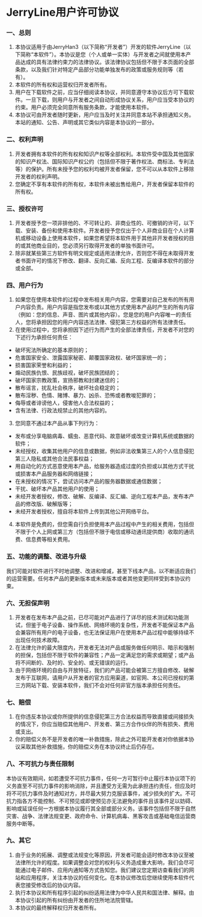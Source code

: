 # JerryLine用户许可协议

### 一、总则

1. 本协议适用于由JerryHan3（以下简称“开发者”）开发的软件JerryLine（以下简称“本软件”）。本协议是您（个人或单一实体）与开发者之间就使用本产品达成的具有法律约束力的法律协议。该法律协议包括但不限于本页面的全部条款，以及我们针对特定产品部分功能单独发布的政策或服务规则等（若有）。
2. 本软件的所有权和运营权归开发者所有。
3. 用户在下载软件之前，应当仔细阅读本协议，并同意遵守本协议后方可下载软件。一旦下载，则用户与开发者之间自动形成协议关系，用户应当受本协议的约束。用户必须完全同意所有服务条款，才能使用本软件。
4. 本协议可由开发者随时更新，用户应当及时关注并同意本站不承担通知义务。本站的通知、公告、声明或其它类似内容是本协议的一部分。

### 二、权利声明

1. 开发者拥有本软件的所有权和知识产权等全部权利。本软件受中国及其他国家的知识产权法、国际知识产权公约（包括但不限于著作权法、商标法、专利法等）的保护。所有未授予您的权利均被开发者保留，您不可以从本软件上移除开发者的权利声明。
2. 您确定不享有本软件的所有权，本软件未被出售给用户，开发者保留本软件的所有权。

### 三、授权许可

1. 开发者授予您一项非排他的、不可转让的、非商业性的、可撤销的许可，以下载、安装、备份和使用本软件。开发者授予您仅出于个人非商业目在个人计算机或移动设备上使用本软件，如果您希望将本软件用于其他非开发者授权的目的或其他商业目的，您必须另行取得开发者的单独书面许可。
2. 除非就某些第三方软件有明文规定或适用法律允许，否则您不得在未取得开发者书面许可的情况下修改、翻译、反向汇编、反向工程、反编译本软件的部分或全部。

### 四、用户行为
1. 如果您在使用本软件的过程中发布相关用户内容，您需要对自己发布的所有用户内容负责。用户内容是指您发布或以其他方式使用本产品时产生的所有内容（例如：您的信息、声音、图片或其他内容）。您是您的用户内容唯一的责任人，您将承担因您的用户内容违法法律、侵犯第三方权益的所有法律责任。
2. 在使用过程中，您将承担因下述行为而产生的全部法律责任，开发者不对您的下述行为承担任何责任：
* 破坏宪法所确定的基本原则的；
* 危害国家安全、泄露国家秘密、颠覆国家政权、破坏国家统一的；
* 损害国家荣誉和利益的；
* 煽动民族仇恨、民族歧视，破坏民族团结的；
* 破坏国家宗教政策，宣扬邪教和封建迷信的；
* 散布谣言，扰乱社会秩序，破坏社会稳定的；
* 散布淫秽、色情、赌博、暴力、凶杀、恐怖或者教唆犯罪的；
* 侮辱或者诽谤他人，侵害他人合法权益的；
* 含有法律、行政法规禁止的其他内容的。
3. 您同意不通过本产品从事下列行为：
* 发布或分享电脑病毒、蠕虫、恶意代码、故意破坏或改变计算机系统或数据的软件；
* 未经授权，收集其他用户的信息或数据，例如非法收集第三人的个人信息侵犯第三人隐私或其他合法民事权益；
* 用自动化的方式恶意使用本产品，给服务器造成过度的负担或以其他方式干扰或损害本产品服务器和网络链接；
* 在未授权的情况下，尝试访问本产品的服务器数据或通信数据；
* 干扰、破坏本产品其他用户的使用；
* 未经开发者授权，修改、破解、反编译、反汇编、逆向工程本产品，发布本产品的修改版、破解版等；
* 未经开发者授权，擅自将本软件上传到其他公开网络平台。
4. 本软件是免费的，但您需自行负担使用本产品过程中产生的相关费用，包括但不限于个人上网或第三方（包括但不限于电信或移动通讯提供商）收取的通讯费、信息费等相关费用。

### 五、功能的调整、改进与升级
我们可能对软件进行不时地调整、改进和增减，甚至下线本产品，以不断适应我们的运营需要。任何本产品的更新版本或未来版本或者其他变更同样受到本协议约束。

### 六、无担保声明
1. 开发者在发布本产品之前，已尽可能对产品进行了详尽的技术测试和功能测试，但鉴于电子设备、操作系统、网络环境的复杂性，开发者不能保证本产品会兼容所有用户的电子设备，也无法保证用户在使用本产品过程中能够持续不出现任何技术故障。
2. 在法律允许的最大限度内，开发者无法对产品或服务做任何明示、暗示和强制的担保，包括但不限于软件的兼容性；产品一定满足您的需求或期望；或产品将不间断的、及时的、安全的、或无错误的运行。
3. 由于网络环境的自由与开放特征，我们的产品可能会被第三方擅自修改、破解发布于互联网，请用户从开发者的官方应用渠道，如官网、本公司已授权的第三方网站下载、安装本软件，我们不会对任何非官方版本承担任何责任。

### 七、赔偿
1. 在你违反本协议或你所提供的信息侵犯第三方合法权益而导致直接或间接损失的情况下，你应当赔偿其他用户、开发者、第三方合作伙伴的所有损失、费用或支出。
2. 你的赔偿义务不是开发者的唯一补救措施，除此之外可能开发者对你依据本协议采取其他补救措施，你的赔偿义务在本协议终止后仍存在。

### 八、不可抗力与责任限制
本协议有效期间，如若遭受不可抗力事件，任何一方可暂行中止履行本协议项下的义务直至不可抗力事件的影响消除，并且遭受方无需为此承担违约责任，但应及时将不可抗力事件及时通知对方，并尽最大努力克服该事件，减少损失的扩大。不可抗力指各方不能控制、不可预见或即使预见亦无法避免的事件且该事件足以妨碍、影响或延误任何一方根据本协议履行其全部或部分义务。该事件包括但不限于自然灾害、战争、法律法规变更、政府命令、计算机病毒、黑客攻击或基础电信运营商服务中断等。

### 九、其它
1. 由于业务的拓展、调整或法规变化等原因，开发者可能会适时修改本协议至被法律所允许的程度。如果调整会对您的权利与义务造成重大影响，我们会尽可能通过电子邮件、应用内通知等方式告知您。我们建议您定期访查看我们的网站和应用程序，关注本协议的任何变化。在本协议修改后您继续使用本软件代表您接受修改后的协议内容。
2. 执行本协议和所有程序引起的纠纷适用法律为中华人民共和国法律、解释。由本协议引起的所有纠纷由开发者的住所地法院管辖。
3. 本协议的最终解释权归开发者所有。
